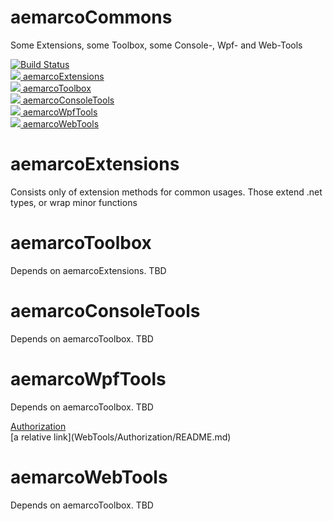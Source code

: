 # aemarcoCommons

Some Extensions, some Toolbox, some Console-, Wpf- and Web-Tools

[![Build Status](https://dev.azure.com/aemarco/aemarcoCommons/_apis/build/status/aemarco.aemarcoCommons?branchName=master)](https://dev.azure.com/aemarco/aemarcoCommons/_build/latest?definitionId=10&branchName=master)<br/>
<a href=https://www.nuget.org/packages/aemarcoExtensions><img src="https://buildstats.info/nuget/aemarcoExtensions"> aemarcoExtensions</a><br/>
<a href=https://www.nuget.org/packages/aemarcoToolbox><img src="https://buildstats.info/nuget/aemarcoToolbox"> aemarcoToolbox</a><br/>
<a href=https://www.nuget.org/packages/aemarcoConsoleTools><img src="https://buildstats.info/nuget/aemarcoConsoleTools"> aemarcoConsoleTools </a><br/>
<a href=https://www.nuget.org/packages/aemarcoWpfTools><img src="https://buildstats.info/nuget/aemarcoWpfTools"> aemarcoWpfTools</a><br/>
<a href=https://www.nuget.org/packages/aemarcoWebTools><img src="https://buildstats.info/nuget/aemarcoWebTools"> aemarcoWebTools </a><br/>


<h1>aemarcoExtensions</h1>
<p>Consists only of extension methods for common usages. Those extend .net types, or wrap minor functions</p>

<h1>aemarcoToolbox</h1>
<p>Depends on aemarcoExtensions. TBD</p>

<h1>aemarcoConsoleTools</h1>
<p>Depends on aemarcoToolbox. TBD</p>

<h1>aemarcoWpfTools</h1>
<p>Depends on aemarcoToolbox. TBD</p>
<a href=https://github.com/aemarco/aemarcoCommons/tree/master/WebTools/Authorization> Authorization </a><br/>
[a relative link](WebTools/Authorization/README.md)

<h1>aemarcoWebTools</h1>
<p>Depends on aemarcoToolbox. TBD</p>





